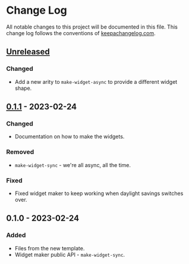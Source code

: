 # Change Log
All notable changes to this project will be documented in this file. This change log follows the conventions of [keepachangelog.com](http://keepachangelog.com/).

## [Unreleased]
### Changed
- Add a new arity to `make-widget-async` to provide a different widget shape.

## [0.1.1] - 2023-02-24
### Changed
- Documentation on how to make the widgets.

### Removed
- `make-widget-sync` - we're all async, all the time.

### Fixed
- Fixed widget maker to keep working when daylight savings switches over.

## 0.1.0 - 2023-02-24
### Added
- Files from the new template.
- Widget maker public API - `make-widget-sync`.

[Unreleased]: https://sourcehost.site/your-name/computecomputecompute-2/compare/0.1.1...HEAD
[0.1.1]: https://sourcehost.site/your-name/computecomputecompute-2/compare/0.1.0...0.1.1
